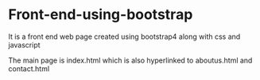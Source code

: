 # Front-end-using-bootstrap
It is a front end web page created using bootstrap4 along with css and javascript

The main page is index.html which is also hyperlinked to aboutus.html and contact.html
